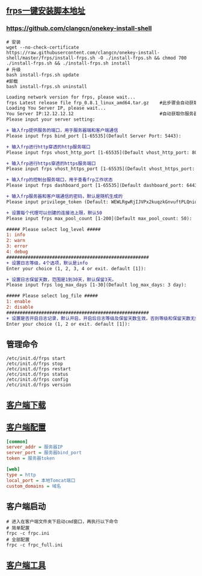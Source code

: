 

## [frps一键安装脚本地址](https://github.com/clangcn/onekey-install-shell/tree/master/frps)

### https://github.com/clangcn/onekey-install-shell

```shell
# 安装
wget --no-check-certificate https://raw.githubusercontent.com/clangcn/onekey-install-shell/master/frps/install-frps.sh -O ./install-frps.sh && chmod 700 ./install-frps.sh && ./install-frps.sh install
# 升级
bash install-frps.sh update
#卸载
bash install-frps.sh uninstall
```


```diff
Loading network version for frps, please wait...
frps Latest release file frp_0.8.1_linux_amd64.tar.gz    #此步骤会自动获取frp最新版本，自动操作，无需理会
Loading You Server IP, please wait...
You Server IP:12.12.12.12                                #自动获取你服务器的IP地址
Please input your server setting:

+ 输入frp提供服务的端口，用于服务器端和客户端通信
Please input frps bind_port [1-65535](Default Server Port: 5443):

+ 输入frp进行http穿透的http服务端口
Please input frps vhost_http_port [1-65535](Default vhost_http_port: 80):

+ 输入frp进行https穿透的https服务端口
Please input frps vhost_https_port [1-65535](Default vhost_https_port: 443):

+ 输入frp的控制台服务端口，用于查看frp工作状态
Please input frps dashboard_port [1-65535](Default dashboard_port: 6443):

+ 输入frp服务器和客户端通信的密码，默认是随机生成的
Please input privilege_token (Default: WEWLRgwRjIJVPx2kuqzkGnvuftPLQniq):

+ 设置每个代理可以创建的连接池上限，默认50
Please input frps max_pool_count [1-200](Default max_pool_count: 50):

##### Please select log_level #####
1: info
2: warn
3: error
4: debug
#####################################################
+ 设置日志等级，4个选项，默认是info
Enter your choice (1, 2, 3, 4 or exit. default [1]):

+ 设置日志保留天数，范围是1到30天，默认保留3天。
Please input frps log_max_days [1-30](Default log_max_days: 3 day):

##### Please select log_file #####
1: enable
2: disable
#####################################################
+ 设置是否开启日志记录，默认开启，开启后日志等级及保留天数生效，否则等级和保留天数无效
Enter your choice (1, 2 or exit. default [1]):

```

## 管理命令
```shell
/etc/init.d/frps start
/etc/init.d/frps stop
/etc/init.d/frps restart
/etc/init.d/frps status
/etc/init.d/frps config
/etc/init.d/frps version
```

## [客户端下载](https://github.com/fatedier/frp/releases)

## [客户端配置](https://github.com/fatedier/frp/blob/master/README_zh.md#%E9%80%9A%E8%BF%87%E8%87%AA%E5%AE%9A%E4%B9%89%E5%9F%9F%E5%90%8D%E8%AE%BF%E9%97%AE%E9%83%A8%E7%BD%B2%E4%BA%8E%E5%86%85%E7%BD%91%E7%9A%84-web-%E6%9C%8D%E5%8A%A1)
```ini
[common]
server_addr = 服务器IP
server_port = 服务器bind_port
token = 服务器token

[web]
type = http
local_port = 本地Tomcat端口
custom_domains = 域名
```
## 客户端启动
```shell
# 进入在客户端文件夹下启动cmd窗口，再执行以下命令
# 简单配置
frpc -c frpc.ini
# 全部配置
frpc -c frpc_full.ini
```

## [客户端工具](https://raw.githubusercontent.com/woytu/UseNotes/master/other/%E6%88%91%E6%98%93%E5%9B%BEfrpc%E5%86%85%E7%BD%91%E7%A9%BF%E9%80%8F%E5%90%AF%E5%8A%A8%E5%B7%A5%E5%85%B7.zip)
